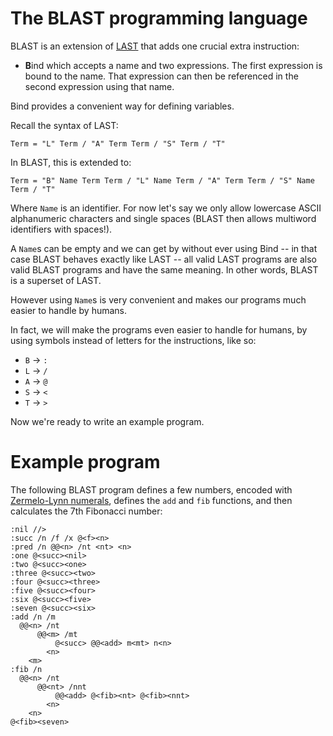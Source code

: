 # The BLAST programming language

BLAST is an extension of [LAST](https://xtao.org/blog/last-intro.html) that adds one crucial extra instruction:

* **B**ind which accepts a name and two expressions. The first expression is bound to the name. That expression can then be referenced in the second expression using that name.

Bind provides a convenient way for defining variables.

Recall the syntax of LAST:

```abnf
Term = "L" Term / "A" Term Term / "S" Term / "T"
```

In BLAST, this is extended to:

```abnf
Term = "B" Name Term Term / "L" Name Term / "A" Term Term / "S" Name Term / "T"
```

Where `Name` is an identifier. For now let's say we only allow lowercase ASCII alphanumeric characters and single spaces (BLAST then allows multiword identifiers with spaces!).

A `Name`s can be empty and we can get by without ever using Bind -- in that case BLAST behaves exactly like LAST -- all valid LAST programs are also valid BLAST programs and have the same meaning. In other words, BLAST is a superset of LAST.

However using `Name`s is very convenient and makes our programs much easier to handle by humans.

In fact, we will make the programs even easier to handle for humans, by using symbols instead of letters for the instructions, like so:

* `B` -> `:`
* `L` -> `/`
* `A` -> `@`
* `S` -> `<`
* `T` -> `>`

Now we're ready to write an example program.

# Example program

The following BLAST program defines a few numbers, encoded with [Zermelo-Lynn numerals](https://xtao.org/blog/lambda-numbers.html), defines the `add` and `fib` functions, and then calculates the 7th Fibonacci number:

```
:nil //>
:succ /n /f /x @<f><n>
:pred /n @@<n> /nt <nt> <n>
:one @<succ><nil>
:two @<succ><one>
:three @<succ><two>
:four @<succ><three>
:five @<succ><four>
:six @<succ><five>
:seven @<succ><six>
:add /n /m 
  @@<n> /nt
      @@<m> /mt
          @<succ> @@<add> m<mt> n<n>
        <n>
    <m>
:fib /n
  @@<n> /nt
      @@<nt> /nnt
          @@<add> @<fib><nt> @<fib><nnt>
        <n>
    <n>
@<fib><seven>
```

<!-- todo: note: we can "unshadow" variables to any depth -->
